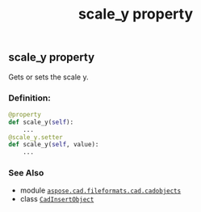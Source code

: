 ﻿---
title: scale_y property
second_title: Aspose.CAD for Python via .NET API References
description: 
type: docs
weight: 510
url: /python-net/aspose.cad.fileformats.cad.cadobjects/cadinsertobject/scale_y/
is_root: false
---

## scale_y property


Gets or sets the scale y.
### Definition:
```python
@property
def scale_y(self):
    ...
@scale_y.setter
def scale_y(self, value):
    ...
```

### See Also
* module [`aspose.cad.fileformats.cad.cadobjects`](../../)
* class [`CadInsertObject`](/cad/python-net/aspose.cad.fileformats.cad.cadobjects/cadinsertobject)
